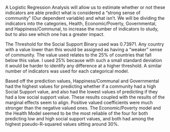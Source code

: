 A Logistic Regression Analysis will allow us to estimate whether or not these indicators are able predict what is considered a “strong sense of community” (Our dependent variable) and what isn’t. We will be dividing the indicators into the categories, Health, Economic/Poverty, Governmental, and Happiness/Communal, to increase the number of indicators to study, but to also see which one has a greater impact.

The Threshold for the Social Support Binary used was 0.73971. Any country with a value lower than this would be assigned as having a “weaker” sense of community. The value used relates to the 25% of countries that fall below this value. I used 25% because with such a small standard deviation it would be harder to identify any difference at a higher threshold. A similar number of indicators was used for each categorical model.

Based off the prediction values, Happiness/Communal and Governmental had the highest values for predicting whether if a community had a high Social Support value, and also had the lowest values of predicting if they had a low social support value. These results coupled with the results of the marginal effects seem to align. Positive valued coefficients were much stronger than the negative valued ones. The Economic/Poverty model and the Health Model seemed to be the most reliable of the four for both predicting low and high social support values, and both had among the highest pseudo-R-squared values sitting around 30%.